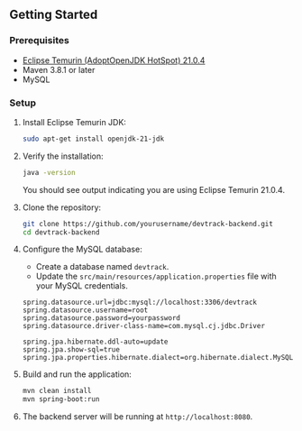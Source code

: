 ## Getting Started

### Prerequisites

- [Eclipse Temurin (AdoptOpenJDK HotSpot) 21.0.4](https://adoptium.net/)
- Maven 3.8.1 or later
- MySQL

### Setup

1. Install Eclipse Temurin JDK:

    ```bash
    sudo apt-get install openjdk-21-jdk
    ```

2. Verify the installation:

    ```bash
    java -version
    ```

    You should see output indicating you are using Eclipse Temurin 21.0.4.

3. Clone the repository:

    ```bash
    git clone https://github.com/yourusername/devtrack-backend.git
    cd devtrack-backend
    ```

4. Configure the MySQL database:

    - Create a database named `devtrack`.
    - Update the `src/main/resources/application.properties` file with your MySQL credentials.

    ```properties
    spring.datasource.url=jdbc:mysql://localhost:3306/devtrack
    spring.datasource.username=root
    spring.datasource.password=yourpassword
    spring.datasource.driver-class-name=com.mysql.cj.jdbc.Driver

    spring.jpa.hibernate.ddl-auto=update
    spring.jpa.show-sql=true
    spring.jpa.properties.hibernate.dialect=org.hibernate.dialect.MySQL8Dialect
    ```

5. Build and run the application:

    ```bash
    mvn clean install
    mvn spring-boot:run
    ```

6. The backend server will be running at `http://localhost:8080`.
